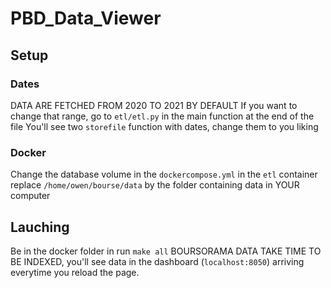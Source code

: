 # PBD_Data_Viewer

## Setup
### Dates

DATA ARE FETCHED FROM 2020 TO 2021 BY DEFAULT
If you want to change that range, go to `etl/etl.py` in the main function at the end of the file
You'll see two `storefile` function with dates, change them to you liking

### Docker
Change the database volume in the `dockercompose.yml` in the `etl` container
replace `/home/owen/bourse/data` by the folder containing data in YOUR computer


## Lauching
Be in the docker folder in run `make all`
BOURSORAMA DATA TAKE TIME TO BE INDEXED, you'll see data in the dashboard (`localhost:8050`) arriving everytime you reload the page.